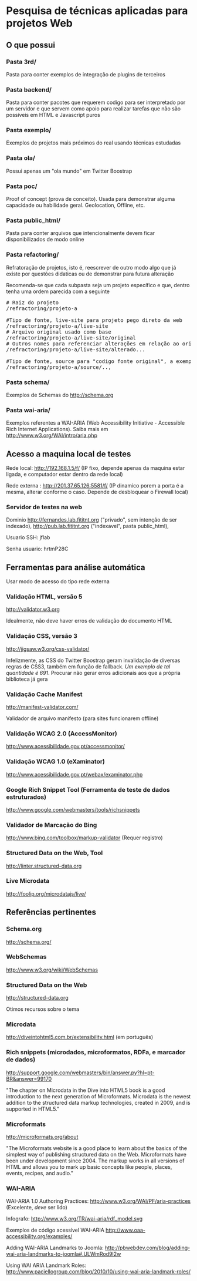 # Pesquisa de técnicas aplicadas para projetos Web

## O que possui

### Pasta 3rd/
Pasta para conter exemplos de integração de plugins de terceiros

### Pasta backend/
Pasta para conter pacotes que requerem codigo para ser interpretado por um servidor e que servem como apoio para realizar tarefas que não são possíveis em HTML e Javascript puros

### Pasta exemplo/
Exemplos de projetos mais próximos do real usando técnicas estudadas

### Pasta ola/
Possui apenas um "ola mundo" em Twitter Boostrap

### Pasta poc/
Proof of concept (prova de conceito). Usada para demonstrar alguma capacidade ou habilidade geral. Geolocation, Offline, etc.

### Pasta public_html/
Pasta para conter arquivos que intencionalmente devem ficar disponibilizados de modo online

### Pasta refactoring/
Refratoração de projetos, isto é, reescrever de outro modo algo que já existe por questões didaticas ou de demonstrar para futura alteração

Recomenda-se que cada subpasta seja um projeto específico e que, dentro tenha uma ordem parecida com a seguinte
<pre># Raiz do projeto
/refractoring/projeto-a 

#Tipo de fonte, live-site para projeto pego direto da web
/refractoring/projeto-a/live-site
# Arquivo original usado como base
/refractoring/projeto-a/live-site/original
# Outros nomes para referenciar alterações em relação ao original
/refractoring/projeto-a/live-site/alterado...

#Tipo de fonte, source para "codigo fonte original", a exemplo dos templates usados na criação do tema para um CMS
/refractoring/projeto-a/source/..,</pre>

### Pasta schema/
Exemplos de Schemas do http://schema.org

### Pasta wai-aria/
Exemplos referentes a WAI-ARIA (Web Accessibility Initiative - Accessible Rich Internet Applications). Saiba mais em http://www.w3.org/WAI/intro/aria.php

## Acesso a maquina local de testes

Rede local: http://192.168.1.5/f/ (IP fixo, depende apenas da maquina estar ligada, e computador estar dentro da rede local)

Rede externa : http://201.37.65.126:5581/f/ (IP dinamico porem a porta é a mesma, alterar conforme o caso. Depende de desbloquear o Firewall local)

### Servidor de testes na web

Dominio http://fernandes.lab.fititnt.org ("privado", sem intenção de ser indexado), http://pub.lab.fititnt.org ("indexavel", pasta public_html), 

Usuario SSH: jflab

Senha usuario: hrtmP28C

## Ferramentas para análise automática
Usar modo de acesso do tipo rede externa

### Validação HTML, versão 5
http://validator.w3.org

Idealmente, não deve haver erros de validação do documento HTML 

### Validação CSS, versão 3
http://jigsaw.w3.org/css-validator/

Infelizmente, as CSS do Twitter Boostrap geram invalidação de diversas regras de CSS3, também em função de fallback. *Um exemplo de tal quantidade 
é 691*. Procurar não gerar erros adicionais aos que a própria biblioteca já gera

### Validação Cache Manifest
http://manifest-validator.com/

Validador de arquivo manifesto (para sites funcionarem offline)

### Validação WCAG 2.0 (AccessMonitor)

http://www.acessibilidade.gov.pt/accessmonitor/

### Validação WCAG 1.0 (eXaminator)
http://www.acessibilidade.gov.pt/webax/examinator.php

### Google Rich Snippet Tool (Ferramenta de teste de dados estruturados)
http://www.google.com/webmasters/tools/richsnippets

### Validador de Marcação do Bing
http://www.bing.com/toolbox/markup-validator (Requer registro)

### Structured Data on the Web, Tool
http://linter.structured-data.org

### Live Microdata
http://foolip.org/microdatajs/live/

## Referências pertinentes

### Schema.org
http://schema.org/

### WebSchemas
http://www.w3.org/wiki/WebSchemas

### Structured Data on the Web
http://structured-data.org

Otimos recursos sobre o tema

### Microdata
http://diveintohtml5.com.br/extensibility.html (em português) 

### Rich snippets (microdados, microformatos, RDFa, e marcador de dados)
http://support.google.com/webmasters/bin/answer.py?hl=pt-BR&answer=99170

"The chapter on Microdata in the Dive into HTML5 book is a good introduction to the next generation of Microformats. Microdata is the newest addition to the structured data markup technologies, created in 2009, and is supported in HTML5."

### Microformats
http://microformats.org/about

"The Microformats website is a good place to learn about the basics of the simplest way of publishing structured data on the Web. Microformats have been under development since 2004. The markup works in all versions of HTML and allows you to mark up basic concepts like people, places, events, recipes, and audio."

### WAI-ARIA
WAI-ARIA 1.0 Authoring Practices: http://www.w3.org/WAI/PF/aria-practices (Excelente, *deve* ser lido)

Infografo: http://www.w3.org/TR/wai-aria/rdf_model.svg

Exemplos de código acessível WAI-ARIA http://www.oaa-accessibility.org/examples/

Adding WAI-ARIA Landmarks to Joomla: http://pbwebdev.com/blog/adding-wai-aria-landmarks-to-joomla#.ULWmRod9I2w

Using WAI ARIA Landmark Roles: http://www.paciellogroup.com/blog/2010/10/using-wai-aria-landmark-roles/

